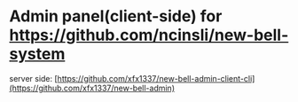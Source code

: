 # Admin panel(client-side) for https://github.com/ncinsli/new-bell-system
server side: [https://github.com/xfx1337/new-bell-admin-client-cli](https://github.com/xfx1337/new-bell-admin)
